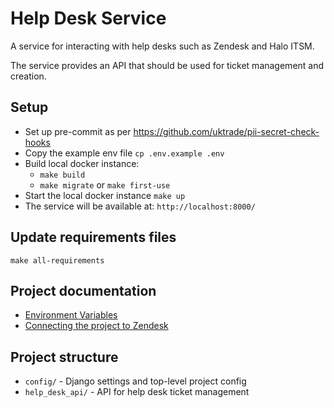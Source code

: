 # Help Desk Service

A service for interacting with help desks such as Zendesk and Halo ITSM.

The service provides an API that should be used for ticket management and creation.

## Setup

- Set up pre-commit as per https://github.com/uktrade/pii-secret-check-hooks
- Copy the example env file `cp .env.example .env`
- Build local docker instance:
    - `make build`
    - `make migrate` or `make first-use` 
- Start the local docker instance `make up`
- The service will be available at: `http://localhost:8000/`

## Update requirements files

`make all-requirements`

## Project documentation

- [Environment Variables](/docs/environment-variables.md)
- [Connecting the project to Zendesk](/docs/zendesk.md)

## Project structure

- `config/` - Django settings and top-level project config
- `help_desk_api/` - API for help desk ticket management
